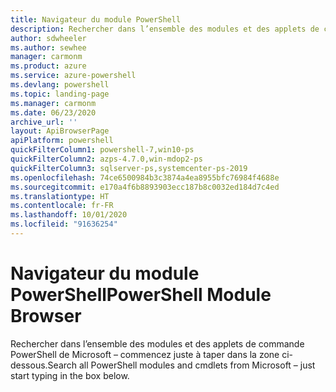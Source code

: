 ```yaml
---
title: Navigateur du module PowerShell
description: Rechercher dans l’ensemble des modules et des applets de commande PowerShell de Microsoft
author: sdwheeler
ms.author: sewhee
manager: carmonm
ms.product: azure
ms.service: azure-powershell
ms.devlang: powershell
ms.topic: landing-page
ms.manager: carmonm
ms.date: 06/23/2020
archive_url: ''
layout: ApiBrowserPage
apiPlatform: powershell
quickFilterColumn1: powershell-7,win10-ps
quickFilterColumn2: azps-4.7.0,win-mdop2-ps
quickFilterColumn3: sqlserver-ps,systemcenter-ps-2019
ms.openlocfilehash: 74ce6500984b3c3874a4ea8955bfc76984f4688e
ms.sourcegitcommit: e170a4f6b8893903ecc187b8c0032ed184d7c4ed
ms.translationtype: HT
ms.contentlocale: fr-FR
ms.lasthandoff: 10/01/2020
ms.locfileid: "91636254"
---
```

# <a name="powershell-module-browser"></a><span data-ttu-id="59f55-103">Navigateur du module PowerShell</span><span class="sxs-lookup"><span data-stu-id="59f55-103">PowerShell Module Browser</span></span>

<span data-ttu-id="59f55-104">Rechercher dans l’ensemble des modules et des applets de commande PowerShell de Microsoft – commencez juste à taper dans la zone ci-dessous.</span><span class="sxs-lookup"><span data-stu-id="59f55-104">Search all PowerShell modules and cmdlets from Microsoft – just start typing in the box below.</span></span>
